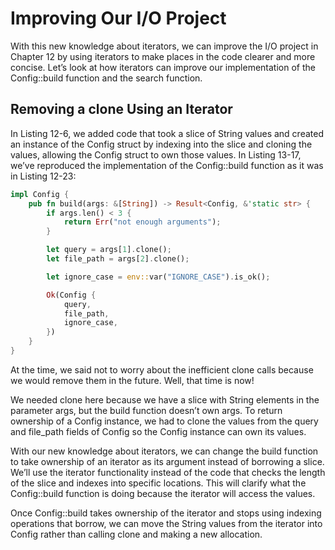 # Improving Our I/O Project

With this new knowledge about iterators, we can improve the I/O project in Chapter 12 by using iterators to make places
in the code clearer and more concise. Let’s look at how iterators can improve our implementation of the Config::build
function and the search function.

## Removing a clone Using an Iterator

In Listing 12-6, we added code that took a slice of String values and created an instance of the Config struct by
indexing into the slice and cloning the values, allowing the Config struct to own those values. In Listing 13-17, we’ve
reproduced the implementation of the Config::build function as it was in Listing 12-23:

```rust
impl Config {
    pub fn build(args: &[String]) -> Result<Config, &'static str> {
        if args.len() < 3 {
            return Err("not enough arguments");
        }

        let query = args[1].clone();
        let file_path = args[2].clone();

        let ignore_case = env::var("IGNORE_CASE").is_ok();

        Ok(Config {
            query,
            file_path,
            ignore_case,
        })
    }
}
```

At the time, we said not to worry about the inefficient clone calls because we would remove them in the future. Well,
that time is now!

We needed clone here because we have a slice with String elements in the parameter args, but the build function doesn’t
own args. To return ownership of a Config instance, we had to clone the values from the query and file_path fields of
Config so the Config instance can own its values.

With our new knowledge about iterators, we can change the build function to take ownership of an iterator as its
argument instead of borrowing a slice. We’ll use the iterator functionality instead of the code that checks the length
of the slice and indexes into specific locations. This will clarify what the Config::build function is doing because the
iterator will access the values.

Once Config::build takes ownership of the iterator and stops using indexing operations that borrow, we can move the
String values from the iterator into Config rather than calling clone and making a new allocation.